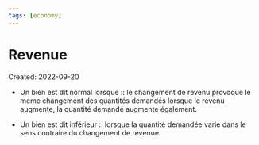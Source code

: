 ```yaml
---
tags: [economy] 
---
```

# Revenue
Created: 2022-09-20

- Un bien est dit normal lorsque :: le changement de revenu provoque le meme changement des quantités demandés lorsque le revenu augmente, la quantité demandé augmente également.
<!--SR:!2022-10-02,8,250-->
- Un bien est dit inférieur :: lorsque la quantité demandée varie dans le sens contraire du changement de revenue.
<!--SR:!2022-10-06,12,270-->